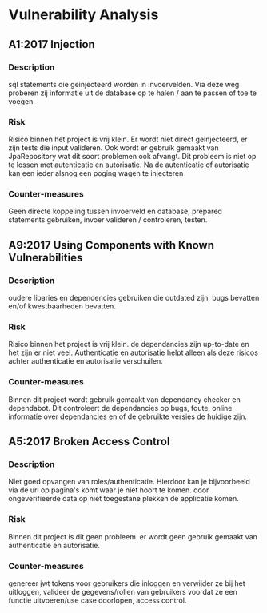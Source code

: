 # Vulnerability Analysis

## A1:2017 Injection

### Description
sql statements die geinjecteerd worden in invoervelden. 
Via deze weg proberen zij informatie uit de database op te halen / aan te passen of toe te voegen.

### Risk
Risico binnen het project is vrij klein. Er wordt niet direct geinjecteerd, er zijn tests die input valideren.
Ook wordt er gebruik gemaakt van JpaRepository wat dit soort problemen ook afvangt.
Dit probleem is niet op te lossen met autenticatie en autorisatie.
Na de autenticatie of autorisatie kan een ieder alsnog een poging wagen te injecteren

### Counter-measures
Geen directe koppeling tussen invoerveld en database, prepared statements gebruiken, 
invoer valideren / controleren, testen.

## A9:2017 Using Components with Known Vulnerabilities

### Description
oudere libaries en dependencies gebruiken die outdated zijn, bugs bevatten en/of kwestbaarheden bevatten.


### Risk
Risico binnen het project is vrij klein. de dependancies zijn up-to-date en het zijn er niet veel.
Authenticatie en autorisatie helpt alleen als deze risicos achter authenticatie en autorisatie verschuilen.

### Counter-measures
Binnen dit project wordt gebruik gemaakt van dependancy checker en dependabot. 
Dit controleert de dependancies op bugs, foute, online informatie over dependancies en of de gebruikte versies de huidige zijn.

## A5:2017 Broken Access Control

### Description
Niet goed opvangen van roles/authenticatie. Hierdoor kan je bijvoorbeeld via de url op pagina's komt waar je niet hoort te komen.
door ongeverifieerde data op niet toegestane plekken de applicatie komen.
### Risk
Binnen dit project is dit geen probleem. er wordt geen gebruik gemaakt van authenticatie en autorisatie.

### Counter-measures
genereer jwt tokens voor gebruikers die inloggen en verwijder ze bij het uitloggen, 
valideer de gegevens/rollen van gebruikers voordat ze een functie uitvoeren/use case doorlopen,
access control.